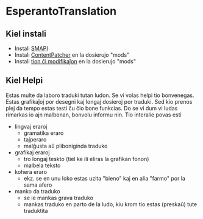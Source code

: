 # EsperantoTranslation

## Kiel instali

- Instali [SMAPI](https://smapi.io/)
- Instali [ContentPatcher](https://www.nexusmods.com/stardewvalley/mods/1915) en la dosierujo "mods"
- Instali [tion ĉi modifikaĵon](https://github.com/jolesh/StardewEsperanto/archive/refs/heads/main.zip) en la dosierujo "mods"

## Kiel Helpi

Estas multe da laboro traduki tutan ludon. Se vi volas helpi tio bonvenegas. Estas grafikaĵoj por desegni kaj longaj dosieroj por traduki. Sed kio prenos plej da tempo estas testi ĉu ĉio bone funkcias. Do se vi dum vi ludas rimarkas io ajn malbonan, bonvolu informu nin. Tio interalie povas esti
* lingvaj eraroj
  * gramatika eraro
  * tajperaro
  * malĝusta aŭ pliboniginda traduko
* grafikaj eraroj
  * tro longaj teskto (tiel ke ili eliras la grafikan fonon)
  * malbela teksto
* kohera eraro
  * ekz. se en unu loko estas uzita "bieno" kaj en alia "farmo" por la sama afero
* manko da traduko
  * se ie mankas grava traduko
  * mankas traduko en parto de la ludo, kiu krom tio estas (preskaŭ) tute traduktita
